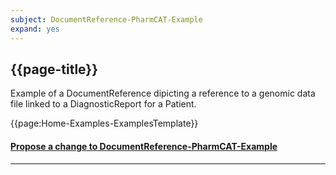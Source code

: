 ```yaml
---
subject: DocumentReference-PharmCAT-Example
expand: yes
---
```


## {{page-title}}

Example of a DocumentReference dipicting a reference to a genomic data file linked to a DiagnosticReport for a Patient.

{{page:Home-Examples-ExamplesTemplate}}

<div id="Feedback" class="tabcontent">
<h4><a href='' target="_blank">Propose a change to DocumentReference-PharmCAT-Example</a></h4>
</div>

---